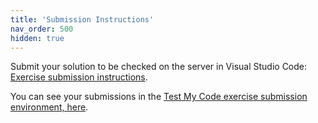 ```yaml
---
title: 'Submission Instructions'
nav_order: 500
hidden: true
---
```


Submit your solution to be checked on the server in Visual Studio Code: [Exercise submission instructions](https://centria.github.io/basic-csharp/tmc/).

You can see your submissions in the <a href="https://tmc.mooc.fi/" target="_blank">Test My Code exercise submission environment, here</a>.
